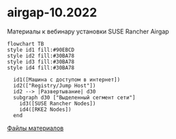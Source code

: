 
# airgap-10.2022
Материалы к вебинару установки SUSE Rancher Airgap

```mermaid
flowchart TB
style id1 fill:#90EBCD
style id2 fill:#30BA78
style id3 fill:#30BA78
style id4 fill:#30BA78

  id1([Машина с доступом в интернет])
  id2(["Registry/Jump Host"])
  id2 --> |Развертывание| d30
  subgraph d30 ["Выделенный сегмент сети"]
    id3([SUSE Rancher Nodes])
    id4([RKE2 Nodes])
  end
```

[Файлы материалов](https://github.com/ppzhukov/airgap-10.2022/)

